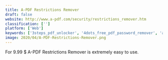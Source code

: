 ```yaml
---
title: A-PDF Restrictions Remover
draft: false 
website: http://www.a-pdf.com/security/restrictions_remover.htm
classification: ['']
platform: ['Web']
keywords: ['3steps_pdf_unlocker', '4dots_free_pdf_password_remover', 'appnimi_pdf_unlocker', 'aryson_merge_pst', 'aryson_pdf_unlocker', 'birdie_pdf_security_remover', 'free_any_data_recovery', 'freeware_pdf_unlocker', 'gsview', 'ignissta_pdf_lock_unlock', 'kernel_for_pdf_restrictions_removal', 'pdf_password_recovery', 'pdf_password_remover_tool', 'pdf_password_unlocker', 'pdfsam', 'qpdf', 'recover_pdf_password', 'softaken_merge_pst', 'softaken_pdf_protector', 'stellar_phoenix_pdf_recovery', 'systools_pdf_unlocker', 'unitypdf']
image: 2020/04/A-PDF-Restrictions-Remover.png
---
```

For 9.99 $ A-PDF Restrictions Remover is extremely easy to use.